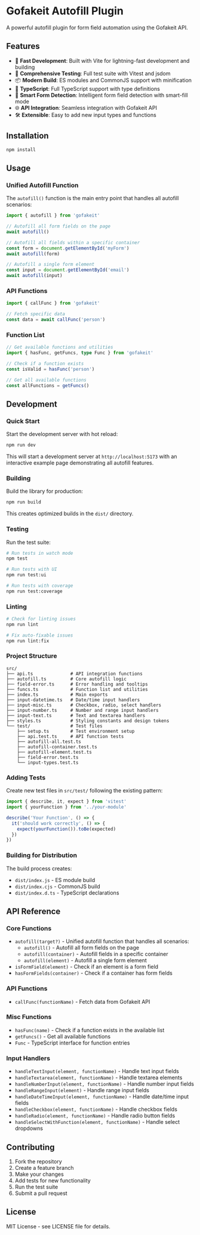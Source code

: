 # Gofakeit Autofill Plugin

A powerful autofill plugin for form field automation using the Gofakeit API.

## Features

- 🚀 **Fast Development**: Built with Vite for lightning-fast development and building
- 🧪 **Comprehensive Testing**: Full test suite with Vitest and jsdom
- 📦 **Modern Build**: ES modules and CommonJS support with minification
- 🔧 **TypeScript**: Full TypeScript support with type definitions
- 🎯 **Smart Form Detection**: Intelligent form field detection with smart-fill mode
- 🌐 **API Integration**: Seamless integration with Gofakeit API
- 🛠️ **Extensible**: Easy to add new input types and functions

## Installation

```bash
npm install
```

## Usage

### Unified Autofill Function

The `autofill()` function is the main entry point that handles all autofill scenarios:

```typescript
import { autofill } from 'gofakeit'

// Autofill all form fields on the page
await autofill()

// Autofill all fields within a specific container
const form = document.getElementById('myForm')
await autofill(form)

// Autofill a single form element
const input = document.getElementById('email')
await autofill(input)
```



### API Functions

```typescript
import { callFunc } from 'gofakeit'

// Fetch specific data
const data = await callFunc('person')
```

### Function List

```typescript
// Get available functions and utilities
import { hasFunc, getFuncs, type Func } from 'gofakeit'

// Check if a function exists
const isValid = hasFunc('person')

// Get all available functions
const allFunctions = getFuncs()
```

## Development

### Quick Start

Start the development server with hot reload:

```bash
npm run dev
```

This will start a development server at `http://localhost:5173` with an interactive example page demonstrating all autofill features.

### Building

Build the library for production:

```bash
npm run build
```

This creates optimized builds in the `dist/` directory.

### Testing

Run the test suite:

```bash
# Run tests in watch mode
npm test

# Run tests with UI
npm run test:ui

# Run tests with coverage
npm run test:coverage
```

### Linting

```bash
# Check for linting issues
npm run lint

# Fix auto-fixable issues
npm run lint:fix
```

### Project Structure

```
src/
├── api.ts              # API integration functions
├── autofill.ts         # Core autofill logic
├── field-error.ts      # Error handling and tooltips
├── funcs.ts            # Function list and utilities
├── index.ts            # Main exports
├── input-datetime.ts   # Date/time input handlers
├── input-misc.ts       # Checkbox, radio, select handlers
├── input-number.ts     # Number and range input handlers
├── input-text.ts       # Text and textarea handlers
├── styles.ts           # Styling constants and design tokens
└── test/               # Test files
    ├── setup.ts        # Test environment setup
    ├── api.test.ts     # API function tests
    ├── autofill-all.test.ts
    ├── autofill-container.test.ts
    ├── autofill-element.test.ts
    ├── field-error.test.ts
    └── input-types.test.ts
```

### Adding Tests

Create new test files in `src/test/` following the existing pattern:

```typescript
import { describe, it, expect } from 'vitest'
import { yourFunction } from '../your-module'

describe('Your Function', () => {
  it('should work correctly', () => {
    expect(yourFunction()).toBe(expected)
  })
})
```

### Building for Distribution

The build process creates:

- `dist/index.js` - ES module build
- `dist/index.cjs` - CommonJS build  
- `dist/index.d.ts` - TypeScript declarations

## API Reference

### Core Functions

- `autofill(target?)` - Unified autofill function that handles all scenarios:
  - `autofill()` - Autofill all form fields on the page
  - `autofill(container)` - Autofill fields in a specific container
  - `autofill(element)` - Autofill a single form element
- `isFormField(element)` - Check if an element is a form field
- `hasFormFields(container)` - Check if a container has form fields

### API Functions

- `callFunc(functionName)` - Fetch data from Gofakeit API

### Misc Functions

- `hasFunc(name)` - Check if a function exists in the available list
- `getFuncs()` - Get all available functions
- `Func` - TypeScript interface for function entries

### Input Handlers

- `handleTextInput(element, functionName)` - Handle text input fields
- `handleTextarea(element, functionName)` - Handle textarea elements
- `handleNumberInput(element, functionName)` - Handle number input fields
- `handleRangeInput(element)` - Handle range input fields
- `handleDateTimeInput(element, functionName)` - Handle date/time input fields
- `handleCheckbox(element, functionName)` - Handle checkbox fields
- `handleRadio(element, functionName)` - Handle radio button fields
- `handleSelectWithFunction(element, functionName)` - Handle select dropdowns

## Contributing

1. Fork the repository
2. Create a feature branch
3. Make your changes
4. Add tests for new functionality
5. Run the test suite
6. Submit a pull request

## License

MIT License - see LICENSE file for details.
